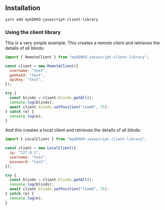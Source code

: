 ## Installation

```sh
yarn add myGEKKO-javascript-client-library
```

### Using the client library

This is a very simple example. This creates a remote client and retrieves the details of all blinds:

```js
import { RemoteClient } from "myGEKKO-javascript-client-library";

const client = new RemoteClient({
  username: "test",
  gekkoId: "test",
  apiKey: "test",
});

try {
  const blinds = client.blinds.getAll();
  console.log(blinds);
  await client.blinds.setPosition("item0", 75);
} catch (e) {
  console.log(e);
}
```

And this creates a local client and retrieves the details of all blinds:

```js
import { LocalClient } from "myGEKKO-javascript-client-library";

const client = new LocalClient({
  ip: "127.0.1",
  username: "test",
  password: "test",
});

try {
  const blinds = client.blinds.getAll();
  console.log(blinds);
  await client.blinds.setPosition("item0", 75);
} catch (e) {
  console.log(e);
}
```
